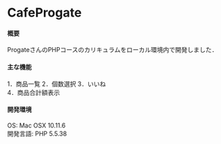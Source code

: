 # CafeProgate

#### 概要
ProgateさんのPHPコースのカリキュラムをローカル環境内で開発しました．

#### 主な機能
1．商品一覧
2．個数選択
3．いいね  
4．商品合計額表示  

#### 開発環境
OS: Mac OSX 10.11.6  
開発言語: PHP 5.5.38

